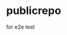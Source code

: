 # publicrepo
for e2e test





























































































































































































































































































































































































































































































































































































































































































































































































































